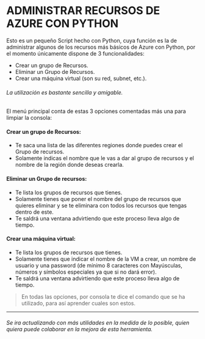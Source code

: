 # ADMINISTRAR RECURSOS DE AZURE CON PYTHON
Esto es un pequeño Script hecho con Python, cuya función es la de administrar algunos de los recursos más básicos de Azure con Python, por el momento únicamente dispone de 3 funcionalidades:
- Crear un grupo de Recursos.
- Eliminar un Grupo de Recursos.
- Crear una máquina virtual (son su red, subnet, etc.).

###### La utilización es bastante sencilla y amigable.

El menú principal conta de estas 3 opciones comentadas más una para limpiar la consola:

#### Crear un grupo de Recursos:
- Te saca una lista de las diferentes regiones donde puedes crear el Grupo de recursos.
- Solamente indicas el nombre que le vas a dar al grupo de recursos y el nombre de la región donde deseas crearla.

#### Eliminar un Grupo de recursos:
- Te lista los grupos de recursos que tienes.
- Solamente tienes que poner el nombre del grupo de recursos que quieres eliminar y se te eliminara con todos los recursos que tengas dentro de este.
- Te saldrá una ventana advirtiendo que este proceso lleva algo de tiempo.

#### Crear una máquina virtual:
- Te lista los grupos de recursos que tienes.
- Solamente tienes que indicar el nombre de la VM a crear, un nombre de usuario y una password (de mínimo 8 caracteres con Mayúsculas, números y símbolos especiales ya que si no dará error).
- Te saldrá una ventana advirtiendo que este proceso lleva algo de tiempo.

> En todas las opciones, por consola te dice el comando que se ha utilizado, para así aprender cuales son estos.

------------


###### Se ira actualizando con más utilidades en la medida de lo posible, quien quiera puede colaborar en la mejora de esta herramienta.
